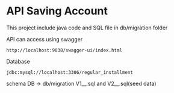 # API Saving Account #

This project include java code and SQL file in db/migration folder

API can access using swagger
````
http://localhost:9038/swagger-ui/index.html
````

Database
````
jdbc:mysql://localhost:3306/regular_installment
````
schema DB -> db/migration V1__.sql and V2__.sql(seed data)